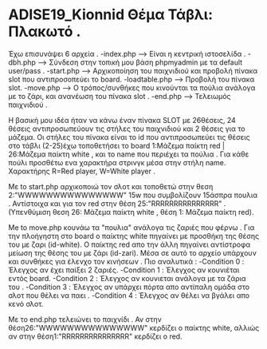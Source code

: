# ADISE19_Kionnid Θέμα Τάβλι: Πλακωτό .
Έχω επισυνάψει 6 αρχεία .
  -index.php --> Είναι η κεντρική ιστοσελίδα . 
  -dbh.php --> Σύνδεση στην τοπική μου βάση phpmyadmin με τα default user/pass .
  -start.php --> Αρχικοποίηση του παιχνιδιού και προβολή πίνακα slot που αντιπροσοπεύει το board. 
  -loadtable.php --> Προβολή του πίνακα slot.
  -move.php --> O τρόπος/συνθήκες που κινούνται τα πούλια ανάλογα με το ζάρι, και ανανέωση του πίνακα slot .
  -end.php --> Τελειωμός παιχνιδιού . 
  
  Η βασική μου ιδέα ήταν να κάνω έναν πίνακα SLOT με 26θέσεις, 24 θέσεις αντιπροσωπεύουν τις στήλες του παιχνιδιού και 2 θέσεις για το μάζεμα. Οι στήλες του πίνακα είναι το id που αντιπροσωπεύει τις θέσεις στο τάβλι (2-25)έχω τοποθετήσει το board 1:Μάζεμα παίκτη red | 26:Μάζεμα παίκτη white , και το name που περιέχει τα πούλια . Για κάθε πούλι προσθέτω ενα χαρακτήρα στρινγκ μέσα στην στήλη name. Χαρακτήρης R=Red player, W=White player . 
  
  Με to start.php αρχικοποιώ τον σλοτ και τοποθετώ στην θεση 2:"WWWWWWWWWWWWWWW" 15w που συμβολίζουν 15άσπρα πουλια . Αντίστοιχα και για τον red στην θέση 25:"RRRRRRRRRRRRRRR" . (Yπενθύμιση θεση 26: Μάζεμα παίκτη white , θέση 1: Μάζεμα παίκτη red).
  
  Me to move.php κουνάω τα "πουλια" ανάλογα τις ζαριές που φέρνω . Για την πλοήγηστη στο board ο παίκτης white πηγαίνει με προσθήκη της θέσης του με ζαρι (id-white). Ο παίκτης red απο την άλλη πηγαίνει αντίστροφα μείωση της θέσης του με ζάρι (id-zari). Μέσα σε αυτό το αρχείο υπάρχουν και συνθήκες για έλενχο τον κινήσεων . Πιο αναλυτικά : 
      -Condition 0 : Έλεγχος αν έχει παίξει 2 ζαριές.
      -Condition 1 : Έλεγχος αν κουνιέται εντός board. 
      -Condition 2 : Έλεγχος αν κουνιεται ανάλογα με τα ζάρια του .
      -Condition 3 : Έλεγχος αν υπάρχει πόρτα απο αντίπαλη ομάδα στο σλοτ που θέλει να παει .
      -Condition 4 : Έλεγχος αν θέλει να βγάλει απο κενό σλοτ.
      
Mε το end.php τελειώνει το παιχνίδι . Αν στην θέση26:"WWWWWWWWWWWWWWW" κερδίζει ο παίκτης white, αλλιώς αν στην θέση1:"RRRRRRRRRRRRRRR" κερδίζει ο red.
